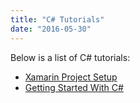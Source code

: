 ```yaml
---
title: "C# Tutorials"
date: "2016-05-30"
---
```


Below is a list of C# tutorials:

- [Xamarin Project Setup](/learn/sdk-tutorials/c-sharp-tutorials/xamarin-project-setup/)
- [Getting Started With C#](/learn/sdk-tutorials/c-sharp-tutorials/getting-started-with-c-sharp/)

<DocCardList />